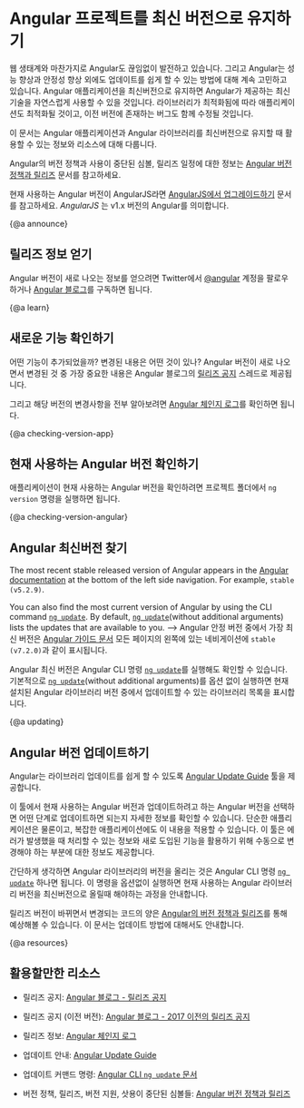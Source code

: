 <!--
# Keeping your Angular projects up-to-date
-->
# Angular 프로젝트를 최신 버전으로 유지하기

<!--
Just like Web and the entire web ecosystem, Angular is continuously improving. Angular balances continuous improvement with a strong focus on stability and making updates easy. Keeping your Angular app up-to-date enables you to take advantage of leading-edge new features, as well as optimizations and bug fixes.

This document contains information and resources to help you keep your Angular apps and libraries up-to-date.

For information about our versioning policy and practices&mdash;including
support and deprecation practices, as well as the release schedule&mdash;see [Angular versioning and releases](guide/releases "Angular versioning and releases").
-->
웹 생태계와 마찬가지로 Angular도 끊임없이 발전하고 있습니다.
그리고 Angular는 성능 향상과 안정성 향상 외에도 업데이트를 쉽게 할 수 있는 방법에 대해 계속 고민하고 있습니다.
Angular 애플리케이션을 최신버전으로 유지하면 Angular가 제공하는 최신 기술을 자연스럽게 사용할 수 있을 것입니다. 라이브러리가 최적화됨에 따라 애플리케이션도 최적화될 것이고, 이전 버전에 존재하는 버그도 함께 수정될 것입니다.

이 문서는 Angular 애플리케이션과 Angular 라이브러리를 최신버전으로 유지할 때 활용할 수 있는 정보와 리소스에 대해 다룹니다.

Angular의 버전 정책과 사용이 중단된 심볼, 릴리즈 일정에 대한 정보는 [Angular 버전 정책과 릴리즈](guide/releases "Angular versioning and releases") 문서를 참고하세요.


<div class="alert is-helpful">

<!--
If you are currently using AngularJS, see [Upgrading from AngularJS](guide/upgrade "Upgrading from Angular JS"). _AngularJS_ is the name for all v1.x versions of Angular.
-->
현재 사용하는 Angular 버전이 AngularJS라면 [AngularJS에서 업그레이드하기](guide/upgrade "Upgrading from Angular JS") 문서를 참고하세요.
_AngularJS_ 는 v1.x 버전의 Angular를 의미합니다.

</div>


{@a announce}
<!--
## Getting notified of new releases
-->
## 릴리즈 정보 얻기

<!--
To be notified when new releases are available, follow [@angular](https://twitter.com/angular "@angular on Twitter") on Twitter or subscribe to the [Angular blog](https://blog.angular.io "Angular blog").
-->
Angular 버전이 새로 나오는 정보를 얻으려면 Twitter에서 [@angular](https://twitter.com/angular "@angular on Twitter") 계정을 팔로우하거나 [Angular 블로그](https://blog.angular.io "Angular blog")를 구독하면 됩니다.

{@a learn}
<!--
## Learning about new features
-->
## 새로운 기능 확인하기

<!--
What's new? What's changed? We share the most important things you need to know on the Angular blog in [release announcements]( https://blog.angular.io/tagged/release%20notes "Angular blog - release announcements").

To review a complete list of changes, organized by version, see the [Angular change log](https://github.com/angular/angular/blob/master/CHANGELOG.md "Angular change log").
-->
어떤 기능이 추가되었을까? 변경된 내용은 어떤 것이 있나?
Angular 버전이 새로 나오면서 변경된 것 중 가장 중요한 내용은 Angular 블로그의 [릴리즈 공지](https://blog.angular.io/tagged/release%20notes "Angular blog - release announcements") 스레드로 제공됩니다.

그리고 해당 버전의 변경사항을 전부 알아보려면 [Angular 체인지 로그](https://github.com/angular/angular/blob/master/CHANGELOG.md "Angular change log")를 확인하면 됩니다.


{@a checking-version-app}
<!--
## Checking your version of Angular
-->
## 현재 사용하는 Angular 버전 확인하기

<!--
To check your app's version of Angular: From within your project directory, use the `ng version` command.
-->
애플리케이션이 현재 사용하는 Angular 버전을 확인하려면 프로젝트 폴더에서 `ng version` 명령을 실행하면 됩니다.

{@a checking-version-angular}
<!--
## Finding the current version of Angular
-->
## Angular 최신버전 찾기

The most recent stable released version of Angular appears in the [Angular documentation](https://angular.io/docs "Angular documentation") at the bottom of the left side navigation. For example, `stable (v5.2.9)`.

You can also find the most current version of Angular by using the CLI command [`ng update`](cli/update). By default, [`ng update`](cli/update)(without additional arguments) lists the updates that are available to you.
-->
Angular 안정 버전 중에서 가장 최신 버전은 [Angular 가이드 문서](https://angular.io/docs "Angular documentation") 모든 페이지의 왼쪽에 있는 네비게이션에 `stable (v7.2.0)`과 같이 표시됩니다.

Angular 최신 버전은 Angular CLI 명령 [`ng update`](cli/update)를 실행해도 확인할 수 있습니다.
기본적으로 [`ng update`](cli/update)(without additional arguments)를 옵션 없이 실행하면 현재 설치된 Angular 라이브러리 버전 중에서 업데이트할 수 있는 라이브러리 목록을 표시합니다.

{@a updating}
<!--
## Updating your environment and apps
-->
## Angular 버전 업데이트하기

<!--
To make updating easy, we provide complete instructions in the interactive [Angular Update Guide](https://update.angular.io/ "Angular Update Guide").

The Angular Update Guide provides customized update instructions, based on the current and target versions that you specify. It includes basic and advanced update paths, to match the complexity of your applications. It also includes troubleshooting information and any recommended manual changes to help you get the most out of the new release.

For simple updates, the CLI command [`ng update`](cli/update) is all you need. Without additional arguments, [`ng update`](cli/update) lists the updates that are available to you and provides recommended steps to update your application to the most current version.

[Angular Versioning and Releases](guide/releases#versioning "Angular Release Practices, Versioning") describes the level of change that you can expect based a release's version number. It also describes supported update paths.
-->
Angular는 라이브러리 업데이트를 쉽게 할 수 있도록 [Angular Update Guide](https://update.angular.io/ "Angular Update Guide") 툴을 제공합니다.

이 툴에서 현재 사용하는 Angular 버전과 업데이트하려고 하는 Angular 버전을 선택하면 어떤 단계로 업데이트하면 되는지 자세한 정보를 확인할 수 있습니다.
단순한 애플리케이션은 물론이고, 복잡한 애플리케이션에도 이 내용을 적용할 수 있습니다.
이 툴은 에러가 발생했을 때 처리할 수 있는 정보와 새로 도입된 기능을 활용하기 위해 수동으로 변경해야 하는 부분에 대한 정보도 제공합니다.

간단하게 생각하면 Angular 라이브러리의 버전을 올리는 것은 Angular CLI 명령 [`ng update`](cli/update) 하나면 됩니다.
이 명령을 옵션없이 실행하면 현재 사용하는 Angular 라이브러리 버전을 최신버전으로 올릴때 해야하는 과정을 안내합니다.

릴리즈 버전이 바뀌면서 변경되는 코드의 양은 [Angular의 버전 정책과 릴리즈](guide/releases#versioning "Angular Release Practices, Versioning")를 통해 예상해볼 수 있습니다.
이 문서는 업데이트 방법에 대해서도 안내합니다.

{@a resources}
<!--
## Resource summary
-->
## 활용할만한 리소스

<!--
* Release announcements: [Angular blog - release announcements](https://blog.angular.io/tagged/release%20notes "Angular blog announcements about recent releases")

* Release announcements (older): [Angular blog - announcements about releases prior to August 2017](https://blog.angularjs.org/search?q=available&by-date=true "Angular blog announcements about releases prior to August 2017")

* Release details: [Angular change log](https://github.com/angular/angular/blob/master/CHANGELOG.md "Angular change log")

* Update instructions: [Angular Update Guide](https://update.angular.io/ "Angular Update Guide")

* Update command reference: [Angular CLI `ng update` command reference](cli/update)

* Versioning, release, support, and deprecation practices: [Angular versioning and releases](guide/releases "Angular versioning and releases")
-->
* 릴리즈 공지:  [Angular 블로그 - 릴리즈 공지](https://blog.angular.io/tagged/release%20notes "Angular blog announcements about recent releases")

* 릴리즈 공지 (이전 버전): [Angular 블로그 - 2017 이전의 릴리즈 공지](https://blog.angularjs.org/search?q=available&by-date=true "Angular blog announcements about releases prior to August 2017")

* 릴리즈 정보: [Angular 체인지 로그](https://github.com/angular/angular/blob/master/CHANGELOG.md "Angular change log")

* 업데이트 안내: [Angular Update Guide](https://update.angular.io/ "Angular Update Guide")

* 업데이트 커맨드 명령: [Angular CLI `ng update` 문서](cli/update)

* 버전 정책, 릴리즈, 버전 지원, 삿용이 중단된 심볼들: [Angular 버전 정책과 릴리즈](guide/releases "Angular versioning and releases")

